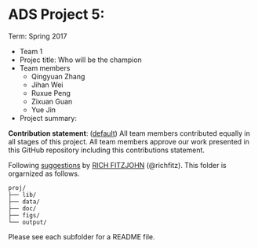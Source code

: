 # ADS Project 5: 

Term: Spring 2017

+ Team 1
+ Projec title: Who will be the champion
+ Team members
	+ Qingyuan Zhang
	+ Jihan Wei
	+ Ruxue Peng
	+ Zixuan Guan
	+ Yue Jin
+ Project summary: 
	
**Contribution statement**: ([default](doc/a_note_on_contributions.md)) All team members contributed equally in all stages of this project. All team members approve our work presented in this GitHub repository including this contributions statement. 

Following [suggestions](http://nicercode.github.io/blog/2013-04-05-projects/) by [RICH FITZJOHN](http://nicercode.github.io/about/#Team) (@richfitz). This folder is orgarnized as follows.

```
proj/
├── lib/
├── data/
├── doc/
├── figs/
└── output/
```

Please see each subfolder for a README file.
